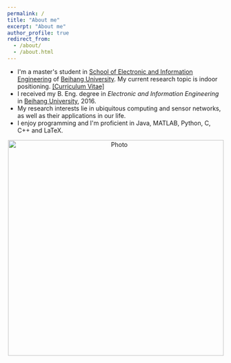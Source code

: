 ```yaml
---
permalink: /
title: "About me"
excerpt: "About me"
author_profile: true
redirect_from: 
  - /about/
  - /about.html
---
```


- I'm a master's student in [School of Electronic and Information Engineering](http://www.ee.buaa.edu.cn/) of [Beihang University](http://www.buaa.edu.cn). My current research topic is indoor positioning. [[Curriculum Vitae]](https://cleartune.github.io/files/CV_HaidongWang.pdf)
- I received my B. Eng. degree in *Electronic and Information Engineering* in [Beihang University](http://www.buaa.edu.cn), 2016. 
- My research interests lie in ubiquitous computing and sensor networks, as well as their applications in our life. 
- I enjoy programming and I'm proficient in Java, MATLAB, Python, C, C++ and LaTeX. 

<p align="center">
  <img src="https://cleartune.github.io/images/Me.jpg?raw=true" alt="Photo" style="width:500px;" />
</p>
